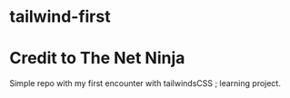 # tailwind-first
# Credit to The Net Ninja

Simple repo with my first encounter with tailwindsCSS ; learning project.
